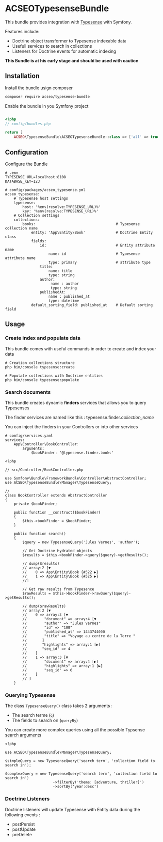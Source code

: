 # ACSEOTypesenseBundle

This bundle provides integration with [Typesense](https://typesense.org/) with Symfony. 

Features include:

- Doctrine object transformer to Typesense indexable data
- Usefull services to search in collections 
- Listeners for Doctrine events for automatic indexing

**This Bundle is at his early stage and should be used with caution**

## Installation

Install the bundle usign composer 

```bash
composer require acseo/typesense-bundle
````

Enable the bundle in you Symfony project

```php

<?php
// config/bundles.php

return [
    ACSEO\TypesenseBundle\ACSEOTypesenseBundle::class => ['all' => true],
```

## Configuration

Configure the Bundle

```
# .env
TYPESENSE_URL=localhost:8108
DATABASE_KEY=123
```

```
# config/packages/acseo_typesense.yml
acseo_typesense:
    # Typesense host settings
    typesense:
        host: '%env(resolve:TYPESENSE_URL)%'
        key: '%env(resolve:TYPESENSE_URL)%'
    # Collection settings
    collections:
        books:                                     # Typesense collection name
            entity: 'App\Entity\Book'              # Doctrine Entity class
            fields: 
                id:                                # Entity attribute name
                    name: id                       # Typesense attribute name
                    type: primary                  # attribute type
                title: 
                    name: title
                    type: string
                author:
                     name : author
                     type: string
                publishedAt: 
                    name : published_at
                    type: datetime
            default_sorting_field: published_at    # Default sorting field
```

## Usage

### Create index and populate data

This bundle comes with useful commands in order to create and index your data

```
# Creation collections structure
php bin/console typesense:create

# Populate collections with Doctrine entities
php bin/console typesense:populate
```

### Search documents

This bundle creates dynamic **finders** services that allows you to query Typesenses

The finder services are named like this  : typesense.finder.*collection_name*

You can inject the finders in your Controllers or into other services

```
# config/services.yaml
services:
    App\Controller\BookController:
        arguments:
            $bookFinder: '@typesense.finder.books'    
```

```
<?php

// src/Controller/BookController.php

use Symfony\Bundle\FrameworkBundle\Controller\AbstractController;
use ACSEO\TypesenseBundle\Manager\TypesenseQuery;

//
class BookController extends AbstractController
{
    private $bookFinder;

    public function __construct($bookFinder)
    {
        $this->bookFinder = $bookFinder;
    }

    public function search()
    {
        $query = new TypesenseQuery('Jules Vernes', 'author');

        // Get Doctrine Hydrated objects
        $results = $this->bookFinder->query($query)->getResults();
        
        // dump($results)
        // array:2 [▼
        //    0 => App\Entity\Book {#522 ▶}
        //    1 => App\Entity\Book {#525 ▶}
        //]
        
        // Get raw results from Typesence
        $rawResults = $this->bookFinder->rawQuery($query)->getResults();
        
        // dump($rawResults)
        // array:2 [▼
        //    0 => array:3 [▼
        //        "document" => array:4 [▼
        //        "author" => "Jules Vernes"
        //        "id" => "100"
        //        "published_at" => 1443744000
        //        "title" => "Voyage au centre de la Terre "
        //       ]
        //       "highlights" => array:1 [▶]
        //       "seq_id" => 4
        //    ]
        //    1 => array:3 [▼
        //        "document" => array:4 [▶]
        //        "highlights" => array:1 [▶]
        //        "seq_id" => 6
        //    ]
        // ]
    }
```

### Querying Typesense

The class `TypesenseQuery()` class takes 2 arguments :

* The search terme (`q`)
* The fields to search on (`queryBy`)

You can create more complex queries using all the possible Typsense [search arguments](https://typesense.org/docs/0.11.2/api/#search-collection)

```
<?php

use ACSEO\TypesenseBundle\Manager\TypesenseQuery;

$simpleQuery = new TypesenseQuery('search term', 'collection field to search in');

$complexQuery = new TypesenseQuery('search term', 'collection field to search in')
                      ->filterBy('theme: [adventure, thriller]')
                      ->sortBy('year:desc')
```

### Doctrine Listeners

Doctrine listeners will update Typesense with Entity data during the following events :

* postPersist
* postUpdate
* preDelete